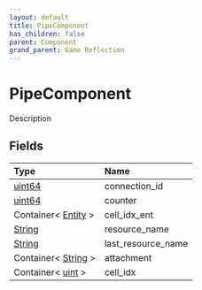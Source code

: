 ```yaml
---
layout: default
title: PipeComponent
has_children: false
parent: Component
grand_parent: Game Reflection
---
```

# PipeComponent
Description 

## Fields

| Type | Name |
|:----------|:--------------|
| [uint64](/riftbreaker-wiki/docs/game-reflection/components/uint64/) | connection_id |
| [uint64](/riftbreaker-wiki/docs/game-reflection/components/uint64/) | counter |
| Container< [Entity](/riftbreaker-wiki/docs/game-reflection/classes/entity/) > | cell_idx_ent |
| [String](/riftbreaker-wiki/docs/game-reflection/components/string/) | resource_name |
| [String](/riftbreaker-wiki/docs/game-reflection/components/string/) | last_resource_name |
| Container< [String](/riftbreaker-wiki/docs/game-reflection/components/string/) > | attachment |
| Container< [uint](/riftbreaker-wiki/docs/game-reflection/components/uint/) > | cell_idx |

